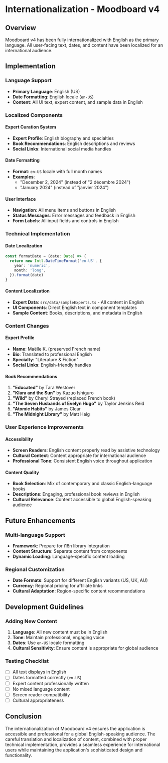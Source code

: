 # Internationalization - Moodboard v4

## Overview

Moodboard v4 has been fully internationalized with English as the primary language. All user-facing text, dates, and content have been localized for an international audience.

## Implementation

### Language Support

- **Primary Language**: English (US)
- **Date Formatting**: English locale (`en-US`)
- **Content**: All UI text, expert content, and sample data in English

### Localized Components

#### Expert Curation System

- **Expert Profile**: English biography and specialties
- **Book Recommendations**: English descriptions and reviews
- **Social Links**: International social media handles

#### Date Formatting

- **Format**: `en-US` locale with full month names
- **Examples**:
  - "December 2, 2024" (instead of "2 décembre 2024")
  - "January 2024" (instead of "janvier 2024")

#### User Interface

- **Navigation**: All menu items and buttons in English
- **Status Messages**: Error messages and feedback in English
- **Form Labels**: All input fields and controls in English

### Technical Implementation

#### Date Localization

```typescript
const formatDate = (date: Date) => {
  return new Intl.DateTimeFormat('en-US', {
    year: 'numeric',
    month: 'long',
  }).format(date)
}
```

#### Content Localization

- **Expert Data**: `src/data/sampleExperts.ts` - All content in English
- **UI Components**: Direct English text in component templates
- **Sample Content**: Books, descriptions, and metadata in English

### Content Changes

#### Expert Profile

- **Name**: Maëlle K. (preserved French name)
- **Bio**: Translated to professional English
- **Specialty**: "Literature & Fiction"
- **Social Links**: English-friendly handles

#### Book Recommendations

1. **"Educated"** by Tara Westover
2. **"Klara and the Sun"** by Kazuo Ishiguro
3. **"Wild"** by Cheryl Strayed (replaced French book)
4. **"The Seven Husbands of Evelyn Hugo"** by Taylor Jenkins Reid
5. **"Atomic Habits"** by James Clear
6. **"The Midnight Library"** by Matt Haig

### User Experience Improvements

#### Accessibility

- **Screen Readers**: English content properly read by assistive technology
- **Cultural Context**: Content appropriate for international audience
- **Professional Tone**: Consistent English voice throughout application

#### Content Quality

- **Book Selection**: Mix of contemporary and classic English-language books
- **Descriptions**: Engaging, professional book reviews in English
- **Cultural Relevance**: Content accessible to global English-speaking audience

## Future Enhancements

### Multi-language Support

- **Framework**: Prepare for i18n library integration
- **Content Structure**: Separate content from components
- **Dynamic Loading**: Language-specific content loading

### Regional Customization

- **Date Formats**: Support for different English variants (US, UK, AU)
- **Currency**: Regional pricing for affiliate links
- **Cultural Adaptation**: Region-specific content recommendations

## Development Guidelines

### Adding New Content

1. **Language**: All new content must be in English
2. **Tone**: Maintain professional, engaging voice
3. **Dates**: Use `en-US` locale formatting
4. **Cultural Sensitivity**: Ensure content is appropriate for global audience

### Testing Checklist

- [ ] All text displays in English
- [ ] Dates formatted correctly (`en-US`)
- [ ] Expert content professionally written
- [ ] No mixed language content
- [ ] Screen reader compatibility
- [ ] Cultural appropriateness

## Conclusion

The internationalization of Moodboard v4 ensures the application is accessible and professional for a global English-speaking audience. The careful translation and localization of content, combined with proper technical implementation, provides a seamless experience for international users while maintaining the application's sophisticated design and functionality.
